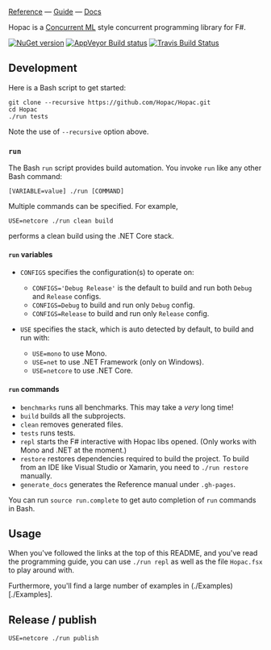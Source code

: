 [Reference](http://hopac.github.io/Hopac/Hopac.html) —
[Guide](./Docs/Programming.md) —
[Docs](./Docs/)

Hopac is a [Concurrent ML](http://cml.cs.uchicago.edu/) style concurrent
programming library for F#.

[![NuGet version](https://badge.fury.io/nu/Hopac.svg)](https://badge.fury.io/nu/Hopac)
[![AppVeyor Build status](https://ci.appveyor.com/api/projects/status/srux0s4jy3ahvb84?svg=true)](https://ci.appveyor.com/project/VesaKarvonen/hopac) [![Travis Build Status](https://travis-ci.org/Hopac/Hopac.svg?branch=master)](https://travis-ci.org/Hopac/Hopac)

## Development

Here is a Bash script to get started:

    git clone --recursive https://github.com/Hopac/Hopac.git
    cd Hopac
    ./run tests

Note the use of `--recursive` option above.

### `run`

The Bash `run` script provides build automation.  You invoke `run` like any
other Bash command:

    [VARIABLE=value] ./run [COMMAND]

Multiple commands can be specified. For example,

    USE=netcore ./run clean build

performs a clean build using the .NET Core stack.

#### `run` variables

 * `CONFIGS` specifies the configuration(s) to operate on:
   * `CONFIGS='Debug Release'` is the default to build and run both `Debug` and
     `Release` configs.
   * `CONFIGS=Debug` to build and run only `Debug` config.
   * `CONFIGS=Release` to build and run only `Release` config.

 * `USE` specifies the stack, which is auto detected by default, to build and run
  with:
   * `USE=mono` to use Mono.
   * `USE=net` to use .NET Framework (only on Windows).
   * `USE=netcore` to use .NET Core.

#### `run` commands

 * `benchmarks` runs all benchmarks.  This may take a *very* long time!
 * `build` builds all the subprojects.
 * `clean` removes generated files.
 * `tests` runs tests.
 * `repl` starts the F# interactive with Hopac libs opened.  (Only works with
   Mono and .NET at the moment.)
 * `restore` restores dependencies required to build the project.  To build from
   an IDE like Visual Studio or Xamarin, you need to `./run restore` manually.
 * `generate_docs` generates the Reference manual under `.gh-pages`.

You can run `source run.complete` to get auto completion of `run` commands in
Bash.

## Usage

When you've followed the links at the top of this README, and you've read the programming guide,
you can use `./run repl` as well as the file `Hopac.fsx` to play around with.

Furthermore, you'll find a large number of examples in (./Examples)[./Examples].

## Release / publish

    USE=netcore ./run publish
